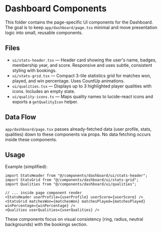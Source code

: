 # Dashboard Components

This folder contains the page-specific UI components for the Dashboard. The goal is to keep `app/dashboard/page.tsx` minimal and move presentation logic into small, reusable components.

## Files

- `ui/stats-header.tsx` — Header card showing the user's name, badges, membership year, and score. Responsive and uses subtle, consistent styling with bookings.
- `ui/stats-grid.tsx` — Compact 3-tile statistics grid for matches won, played, and win percentage. Uses CountUp animations.
- `ui/qualities.tsx` — Displays up to 3 highlighted player qualities with icons. Includes an empty state.
- `ui/quality-icons.ts` — Maps quality names to lucide-react icons and exports a `getQualityIcon` helper.

## Data Flow

`app/dashboard/page.tsx` passes already-fetched data (user profile, stats, qualities) down to these components via props. No data fetching occurs inside these components.

## Usage

Example (simplified):

```tsx
import StatsHeader from "@/components/dashboard/ui/stats-header";
import StatsGrid from "@/components/dashboard/ui/stats-grid";
import Qualities from "@/components/dashboard/ui/qualities";

// ... inside page component render
<StatsHeader userProfile={userProfile} userScore={userScore} />
<StatsGrid matchesWon={matchesWon} matchesPlayed={matchesPlayed} winPercentage={winPercentage} />
<Qualities userQualities={userQualities} />
```

These components focus on visual consistency (ring, radius, neutral backgrounds) with the bookings section.
